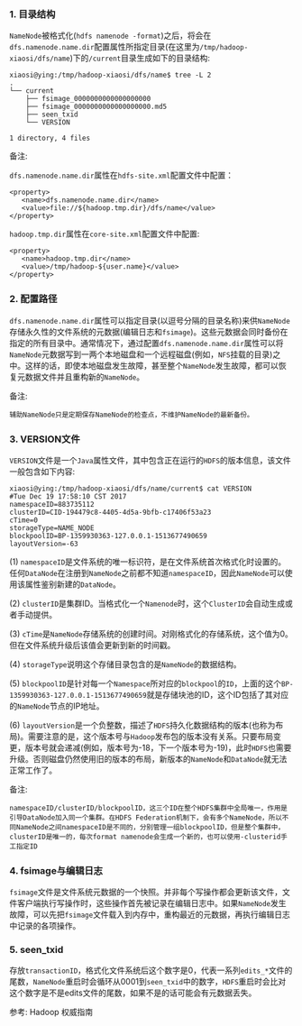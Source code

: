 
### 1. 目录结构

`NameNode`被格式化(`hdfs namenode -format`)之后，将会在`dfs.namenode.name.dir`配置属性所指定目录(在这里为`/tmp/hadoop-xiaosi/dfs/name`)下的`/current`目录生成如下的目录结构:

```
xiaosi@ying:/tmp/hadoop-xiaosi/dfs/name$ tree -L 2
.
└── current
    ├── fsimage_0000000000000000000
    ├── fsimage_0000000000000000000.md5
    ├── seen_txid
    └── VERSION

1 directory, 4 files
```

备注:

`dfs.namenode.name.dir`属性在`hdfs-site.xml`配置文件中配置：
```
<property>
   <name>dfs.namenode.name.dir</name>
   <value>file://${hadoop.tmp.dir}/dfs/name</value>
</property>
```
`hadoop.tmp.dir`属性在`core-site.xml`配置文件中配置:
```
<property>
   <name>hadoop.tmp.dir</name>
   <value>/tmp/hadoop-${user.name}</value>
</property>
```

### 2. 配置路径

`dfs.namenode.name.dir`属性可以指定目录(以逗号分隔的目录名称)来供`NameNode`存储永久性的文件系统的元数据(编辑日志和`fsimage`)。这些元数据会同时备份在指定的所有目录中。通常情况下，通过配置`dfs.namenode.name.dir`属性可以将`NameNode`元数据写到一两个本地磁盘和一个远程磁盘(例如，`NFS`挂载的目录)之中。这样的话，即使本地磁盘发生故障，甚至整个`NameNode`发生故障，都可以恢复元数据文件并且重构新的`NameNode`。

备注:
```
辅助NameNode只是定期保存NameNode的检查点，不维护NameNode的最新备份。
```

### 3. VERSION文件

`VERSION`文件是一个`Java`属性文件，其中包含正在运行的`HDFS`的版本信息，该文件一般包含如下内容:
```
xiaosi@ying:/tmp/hadoop-xiaosi/dfs/name/current$ cat VERSION
#Tue Dec 19 17:58:10 CST 2017
namespaceID=883735112
clusterID=CID-194479c8-4405-4d5a-9bfb-c17406f53a23
cTime=0
storageType=NAME_NODE
blockpoolID=BP-1359930363-127.0.0.1-1513677490659
layoutVersion=-63
```


(1) `namespaceID`是文件系统的唯一标识符，是在文件系统首次格式化时设置的。任何`DataNode`在注册到`NameNode`之前都不知道`namespaceID`，因此`NameNode`可以使用该属性鉴别新建的`DataNode`。

(2) `clusterID`是集群ID。当格式化一个`Namenode`时，这个`ClusterID`会自动生成或者手动提供。

(3) `cTime`是`NameNode`存储系统的创建时间。对刚格式化的存储系统，这个值为0。但在文件系统升级后该值会更新到新的时间戳。

(4) `storageType`说明这个存储目录包含的是`NameNode`的数据结构。

(5) `blockpoolID`是针对每一个`Namespace`所对应的`blockpool`的`ID`，上面的这个`BP-1359930363-127.0.0.1-1513677490659`就是存储块池的ID，这个ID包括了其对应的`NameNode`节点的IP地址。

(6) `layoutVersion`是一个负整数，描述了`HDFS`持久化数据结构的版本(也称为布局)。需要注意的是，这个版本号与`Hadoop`发布包的版本没有关系。只要布局变更，版本号就会递减(例如，版本号为-18，下一个版本号为-19)，此时`HDFS`也需要升级。否则磁盘仍然使用旧的版本的布局，新版本的`NameNode`和`DataNode`就无法正常工作了。


备注:
```
namespaceID/clusterID/blockpoolID，这三个ID在整个HDFS集群中全局唯一，作用是引导DataNode加入同一个集群。在HDFS Federation机制下，会有多个NameNode，所以不同NameNode之间namespaceID是不同的，分别管理一组blockpoolID，但是整个集群中，clusterID是唯一的，每次format namenode会生成一个新的，也可以使用-clusterid手工指定ID
```

### 4. fsimage与编辑日志

`fsimage`文件是文件系统元数据的一个快照。并非每个写操作都会更新该文件，文件客户端执行写操作时，这些操作首先被记录在编辑日志中。如果`NameNode`发生故障，可以先把`fsimage`文件载入到内存中，重构最近的元数据，再执行编辑日志中记录的各项操作。

### 5. seen_txid

存放`transactionID`，格式化文件系统后这个数字是0，代表一系列`edits_*`文件的尾数，`NameNode`重启时会循环从0001到`seen_txid`中的数字，`HDFS`重启时会比对这个数字是不是edits文件的尾数，如果不是的话可能会有元数据丢失。

参考: Hadoop  权威指南
